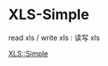 XLS-Simple
==========

read xls / write xls : 读写 xls

[XLS::Simple](https://metacpan.org/pod/XLS::Simple)
